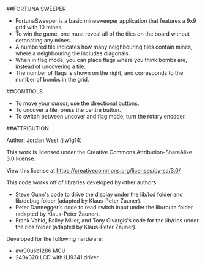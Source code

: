 ##FORTUNA SWEEPER
* FortunaSweeper is a basic minesweeper application that features a 9x9 grid with 10 mines.
* To win the game, one must reveal all of the tiles on the board without detonating any mines.
* A numbered tile indicates how many neighbouring tiles contain mines, where a neighbouring tile includes diagonals.
* When in flag mode, you can place flags where you think bombs are, instead of uncovering a tile.
* The number of flags is shown on the right, and corresponds to the number of bombs in the grid.

##CONTROLS
* To move your cursor, use the directional buttons.
* To uncover a tile, press the centre button.
* To switch between uncover and flag mode, turn the rotary encoder.

##ATTRIBUTION

Author: Jordan West (jlw1g14)

This work is licensed under the Creative Commons Attribution-ShareAlike 3.0 license.

View this license at https://creativecommons.org/licenses/by-sa/3.0/

This code works off of libraries developed by other authors.
* Steve Gunn's code to drive the display under the lib/lcd folder and lib/debug folder (adapted by Klaus-Peter Zauner).
* Peter Dannegger's code to read switch input under the lib/routa folder (adapted by Klaus-Peter Zauner).
* Frank Vahid, Bailey Miller, and Tony Givargis's code for the lib/rios under the rios folder (adapted by Klaus-Peter Zauner).

Developed for the following hardware:
* avr90usb1286 MCU
* 240x320 LCD with ILI9341 driver
